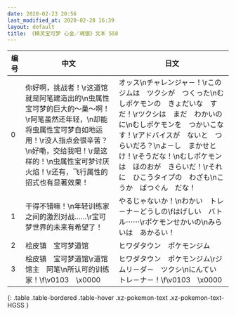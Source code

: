 ```yaml
---
date: 2020-02-23 20:56
last_modified_at: 2020-02-28 16:39
layout: default
title: 《精灵宝可梦 心金／魂银》文本 558
---
```

| 编号 | 中文 | 日文 |
| ---- | ---- | ---- |
| 0 | 你好啊，挑战者！\r这道馆就是阿笔建造出的\n虫属性宝可梦的巨大的～巢～啊！\r阿笔虽然还年轻，\n却能将虫属性宝可梦自如地运用！\r没人指点会很辛苦？\n好嘞，交给我吧！\r是这样的！\n虫属性宝可梦讨厌火焰！\r还有，飞行属性的招式也有显著效果！ | オッス\nチャレンジャ－！\rこのジムは　ツクシが　つくった\nむしポケモンの　きょだいな　す　だ！\rツクシは　まだ　わかいのに\nむしポケモンを　つかいこなす！\rアドバイスが　ないと　つらいだろ？\nよ－し　まかせとけ！\rそうだな！\nむしポケモンは　ほのおが　きらいだ！\rそれに　ひこうタイプの　わざも\nこうか　ばつぐん　だな！ |
| 1 | 干得不错嘛！\n年轻训练家之间的激烈对战……\r宝可梦世界的未来有希望了！ | やるじゃないか！\nわかい　トレ－ナ－どうしの\fはげしい　バトル⋯⋯\rポケモンせかいの\nみらいは　あかるい！ |
| 2 | 桧皮镇　宝可梦道馆 | ヒワダタウン　ポケモンジム |
| 3 | 桧皮镇　宝可梦道馆\r道馆馆主　阿笔\n所认可的训练家！\f\v0103　\x0000 | ヒワダタウン　ポケモンジム\rジムリ－ダ－　ツクシ\nにんてい　トレ－ナ－！\f\v0103　\x0000 |
{: .table .table-bordered .table-hover .xz-pokemon-text .xz-pokemon-text-HGSS }